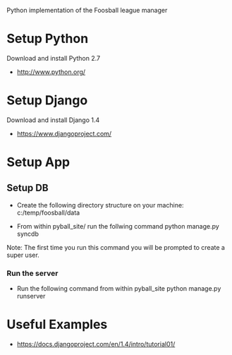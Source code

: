Python implementation of the Foosball league manager

# Setup Python
Download and install Python 2.7

* http://www.python.org/

# Setup Django
Download and install Django 1.4

* https://www.djangoproject.com/

# Setup App

## Setup DB

* Create the following directory structure on your machine:
c:/temp/foosball/data

* From within pyball_site/ run the follwing command
python manage.py syncdb

Note: The first time you run this command you will be prompted to create a super user.

### Run the server

* Run the following command from within pyball_site
python manage.py runserver

# Useful Examples

* https://docs.djangoproject.com/en/1.4/intro/tutorial01/